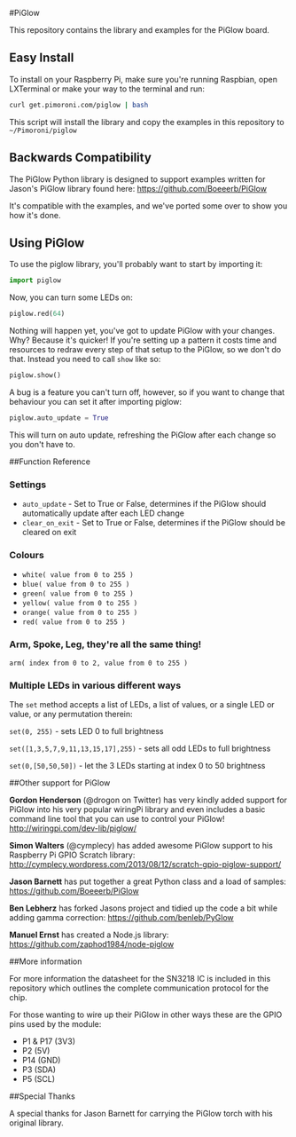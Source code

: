 #PiGlow

This repository contains the library and examples for the PiGlow board.

## Easy Install

To install on your Raspberry Pi, make sure you're running Raspbian, open LXTerminal or make your way to the terminal and run:

```bash
curl get.pimoroni.com/piglow | bash
```

This script will install the library and copy the examples in this repository to `~/Pimoroni/piglow`

## Backwards Compatibility

The PiGlow Python library is designed to support examples written for Jason's PiGlow library found here: https://github.com/Boeeerb/PiGlow

It's compatible with the examples, and we've ported some over to show you how it's done.

## Using PiGlow

To use the piglow library, you'll probably want to start by importing it:

```python
import piglow
```

Now, you can turn some LEDs on:

```python
piglow.red(64)
```

Nothing will happen yet, you've got to update PiGlow with your changes. Why? Because it's quicker! If you're setting up a pattern it costs time and resources to redraw every step of that setup to the PiGlow, so we don't do that. Instead you need to call `show` like so:

```python
piglow.show()
```

A bug is a feature you can't turn off, however, so if you want to change that behaviour you can set it after importing piglow:

```python
piglow.auto_update = True
```

This will turn on auto update, refreshing the PiGlow after each change so you don't have to.

##Function Reference

### Settings
* `auto_update` - Set to True or False, determines if the PiGlow should automatically update after each LED change
* `clear_on_exit` - Set to True or False, determines if the PiGlow should be cleared on exit

### Colours
* `white( value from 0 to 255 )`
* `blue( value from 0 to 255 )`
* `green( value from 0 to 255 )`
* `yellow( value from 0 to 255 )`
* `orange( value from 0 to 255 )`
* `red( value from 0 to 255 )`

### Arm, Spoke, Leg, they're all the same thing!

`arm( index from 0 to 2, value from 0 to 255 )`

### Multiple LEDs in various different ways

The `set` method accepts a list of LEDs, a list of values, or a single LED or value, or any permutation therein:

`set(0, 255)` - sets LED 0 to full brightness

`set([1,3,5,7,9,11,13,15,17],255)` - sets all odd LEDs to full brightness

`set(0,[50,50,50])` - let the 3 LEDs starting at index 0 to 50 brightness

##Other support for PiGlow

**Gordon Henderson** (@drogon on Twitter) has very kindly added support for PiGlow into his very popular wiringPi library and even includes a basic command line tool that you can use to control your PiGlow! http://wiringpi.com/dev-lib/piglow/

**Simon Walters** (@cymplecy) has added awesome PiGlow support to his Raspberry Pi GPIO Scratch library: http://cymplecy.wordpress.com/2013/08/12/scratch-gpio-piglow-support/

**Jason Barnett** has put together a great Python class and a load of samples: https://github.com/Boeeerb/PiGlow

**Ben Lebherz** has forked Jasons project and tidied up the code a bit while adding gamma correction: https://github.com/benleb/PyGlow

**Manuel Ernst** has created a Node.js library: https://github.com/zaphod1984/node-piglow

##More information

For more information the datasheet for the SN3218 IC is included in this repository which outlines the complete communication protocol for the chip.

For those wanting to wire up their PiGlow in other ways these are the GPIO pins used by the module:

- P1 & P17 (3V3)
- P2 (5V)
- P14 (GND)
- P3 (SDA)
- P5 (SCL)

##Special Thanks

A special thanks for Jason Barnett for carrying the PiGlow torch with his original library.
